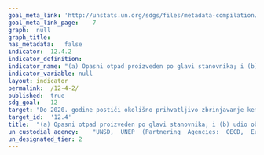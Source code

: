 ```yaml
---
goal_meta_link:	'http://unstats.un.org/sdgs/files/metadata-compilation/Metadata-Goal-12.pdf'
goal_meta_link_page:	7
graph:	null
graph_title:	
has_metadata:	false
indicator:	12.4.2
indicator_definition:	
indicator_name:	"(a) Opasni otpad proizveden po glavi stanovnika; i (b) udio obrađenog opasnog otpada, prema vrsti obrade"
indicator_variable:	null
layout:	indicator
permalink:	/12-4-2/
published:	true  
sdg_goal:	12
target:	"Do 2020. godine postići okolišno prihvatljivo zbrinjavanje kemikalija i svih vrsta otpada tijekom njihovog životnog ciklusa, u skladu s dogovorenim međunarodnim okvirima, a znatno smanjiti ispuštanje u zrak, vode i tla u cilju smanjivanja njihovih nepovoljnih učinaka na ljudsko zdravlje i okoliš"
target_id:	'12.4'
title:	"(a) Opasni otpad proizveden po glavi stanovnika; i (b) udio obrađenog opasnog otpada, prema vrsti obrade"
un_custodial_agency:	"UNSD,  UNEP  (Partnering  Agencies:  OECD,  Eurostat)"
un_designated_tier:	2
---
```

